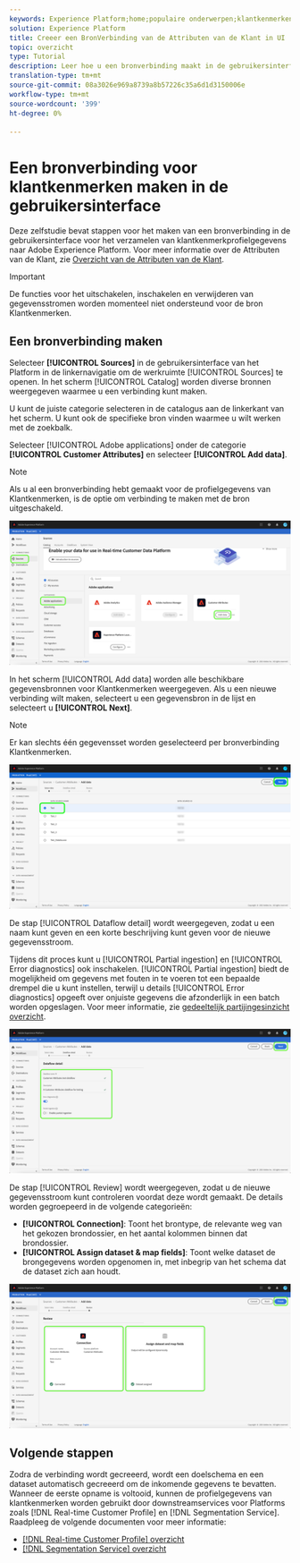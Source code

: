 ```yaml
---
keywords: Experience Platform;home;populaire onderwerpen;klantkenmerken
solution: Experience Platform
title: Creeer een BronVerbinding van de Attributen van de Klant in UI
topic: overzicht
type: Tutorial
description: Leer hoe u een bronverbinding maakt in de gebruikersinterface voor het verzamelen van klantkenmerkprofielgegevens naar Adobe Experience Platform.
translation-type: tm+mt
source-git-commit: 08a3026e969a8739a8b57226c35a6d1d3150006e
workflow-type: tm+mt
source-wordcount: '399'
ht-degree: 0%

---
```



# Een bronverbinding voor klantkenmerken maken in de gebruikersinterface

Deze zelfstudie bevat stappen voor het maken van een bronverbinding in de gebruikersinterface voor het verzamelen van klantkenmerkprofielgegevens naar Adobe Experience Platform. Voor meer informatie over de Attributen van de Klant, zie [Overzicht van de Attributen van de Klant](https://experienceleague.adobe.com/docs/core-services/interface/customer-attributes/attributes.html).

>[!IMPORTANT]
>
>De functies voor het uitschakelen, inschakelen en verwijderen van gegevensstromen worden momenteel niet ondersteund voor de bron Klantkenmerken.

## Een bronverbinding maken

Selecteer **[!UICONTROL Sources]** in de gebruikersinterface van het Platform in de linkernavigatie om de werkruimte [!UICONTROL Sources] te openen. In het scherm [!UICONTROL Catalog] worden diverse bronnen weergegeven waarmee u een verbinding kunt maken.

U kunt de juiste categorie selecteren in de catalogus aan de linkerkant van het scherm. U kunt ook de specifieke bron vinden waarmee u wilt werken met de zoekbalk.

Selecteer [!UICONTROL Adobe applications] onder de categorie **[!UICONTROL Customer Attributes]** en selecteer **[!UICONTROL Add data]**.

>[!NOTE]
>
>Als u al een bronverbinding hebt gemaakt voor de profielgegevens van Klantkenmerken, is de optie om verbinding te maken met de bron uitgeschakeld.

![](../../../../images/tutorials/create/customer-attributes/catalog.png)

In het scherm [!UICONTROL Add data] worden alle beschikbare gegevensbronnen voor Klantkenmerken weergegeven. Als u een nieuwe verbinding wilt maken, selecteert u een gegevensbron in de lijst en selecteert u **[!UICONTROL Next]**.

>[!NOTE]
>
>Er kan slechts één gegevensset worden geselecteerd per bronverbinding Klantkenmerken.

![](../../../../images/tutorials/create/customer-attributes/add-data.png)

De stap [!UICONTROL Dataflow detail] wordt weergegeven, zodat u een naam kunt geven en een korte beschrijving kunt geven voor de nieuwe gegevensstroom.

Tijdens dit proces kunt u [!UICONTROL Partial ingestion] en [!UICONTROL Error diagnostics] ook inschakelen. [!UICONTROL Partial ingestion] biedt de mogelijkheid om gegevens met fouten in te voeren tot een bepaalde drempel die u kunt instellen, terwijl u details  [!UICONTROL Error diagnostics] opgeeft over onjuiste gegevens die afzonderlijk in een batch worden opgeslagen. Voor meer informatie, zie [gedeeltelijk partijingesinzicht overzicht](../../../../../ingestion/batch-ingestion/partial.md).

![](../../../../images/tutorials/create/customer-attributes/dataflow-detail.png)

De stap [!UICONTROL Review] wordt weergegeven, zodat u de nieuwe gegevensstroom kunt controleren voordat deze wordt gemaakt. De details worden gegroepeerd in de volgende categorieën:

* **[!UICONTROL Connection]**: Toont het brontype, de relevante weg van het gekozen brondossier, en het aantal kolommen binnen dat brondossier.
* **[!UICONTROL Assign dataset & map fields]**: Toont welke dataset de brongegevens worden opgenomen in, met inbegrip van het schema dat de dataset zich aan houdt.

![](../../../../images/tutorials/create/customer-attributes/review.png)

## Volgende stappen

Zodra de verbinding wordt gecreeerd, wordt een doelschema en een dataset automatisch gecreeerd om de inkomende gegevens te bevatten. Wanneer de eerste opname is voltooid, kunnen de profielgegevens van klantkenmerken worden gebruikt door downstreamservices voor Platforms zoals [!DNL Real-time Customer Profile] en [!DNL Segmentation Service]. Raadpleeg de volgende documenten voor meer informatie:

* [[!DNL Real-time Customer Profile] overzicht](../../../../../profile/home.md)
* [[!DNL Segmentation Service] overzicht](../../../../../segmentation/home.md)
